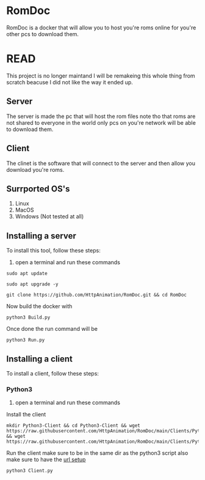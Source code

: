 # RomDoc
RomDoc is a docker that will allow you to host you're roms online for you're other pcs to download them.

# READ
This project is no longer maintand I will be remakeing this whole thing from scratch beacuse I did not like the way it ended up.

## Server
The server is made the pc that will host the rom files note tho that roms are not shared to everyone in the world only pcs on you're network will be able to download them.

## Client
The clinet is the software that will connect to the server and then allow you download you're roms.

## Surrported OS's
1) Linux 
2) MacOS
3) Windows (Not tested at all)

## Installing a server
To install this tool, follow these steps:
1) open a terminal and run these commands
```
sudo apt update
```

```
sudo apt upgrade -y
```

```
git clone https://github.com/HttpAnimation/RomDoc.git && cd RomDoc
```

Now build the docker with

```
python3 Build.py
```

Once done the run command will be

```
python3 Run.py
```

## Installing a client
To install a client, follow these steps:

### Python3
1) open a terminal and run these commands

Install the client
```
mkdir Python3-Client && cd Python3-Client && wget https://raw.githubusercontent.com/HttpAnimation/RomDoc/main/Clients/Python3/URL.ini && wget https://raw.githubusercontent.com/HttpAnimation/RomDoc/main/Clients/Python3/Client.py 
```
Run the client make sure to be in the same dir as the python3 script also make sure to have the [url setup](/Clients/Python3/README.md)
```
python3 Client.py
```